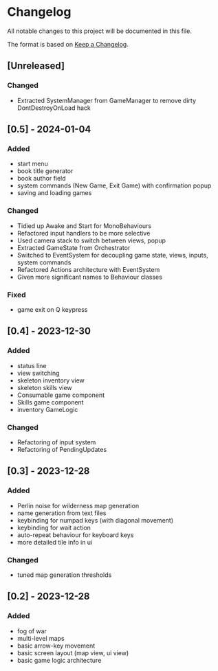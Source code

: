 # Changelog

All notable changes to this project will be documented in this file.

The format is based on [Keep a Changelog](https://keepachangelog.com/en/1.0.0/).


## [Unreleased]

### Changed
- Extracted SystemManager from GameManager to remove dirty DontDestroyOnLoad hack

## [0.5] - 2024-01-04
### Added
- start menu
- book title generator
- book author field
- system commands (New Game, Exit Game) with confirmation popup
- saving and loading games

### Changed
- Tidied up Awake and Start for MonoBehaviours
- Refactored input handlers to be more selective
- Used camera stack to switch between views, popup
- Extracted GameState from Orchestrator
- Switched to EventSystem for decoupling game state, views, inputs, system commands
- Refactored Actions architecture with EventSystem
- Given more significant names to Behaviour classes


### Fixed
- game exit on Q keypress


## [0.4] - 2023-12-30
### Added
- status line
- view switching
- skeleton inventory view
- skeleton skills view
- Consumable game component
- Skills game component
- inventory GameLogic


### Changed
- Refactoring of input system
- Refactoring of PendingUpdates


## [0.3] - 2023-12-28
### Added
- Perlin noise for wilderness map generation
- name generation from text files
- keybinding for numpad keys (with diagonal movement)
- keybinding for wait action
- auto-repeat behaviour for keyboard keys
- more detailed tile info in ui

### Changed
- tuned map generation thresholds


## [0.2] - 2023-12-28
### Added
- fog of war
- multi-level maps
- basic arrow-key movement
- basic screen layout (map view, ui view)
- basic game logic architecture
